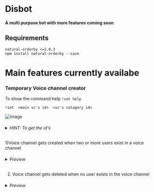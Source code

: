 # Disbot
#### A multi purpose bot with more features coming soon
## Requirements 
`natural-orderby <=2.0.3` <br>
`npm install natural-orderby --save`
# Main features currently availabe 

### Temporary Voice channel creator 

To show the command help 
`!set help`

    !set  <main vc's id>  <vc's catagory id>
![image](https://user-images.githubusercontent.com/36219488/133628844-535387be-0131-445e-bb38-798deecbce76.png)
<h6><details>
  <summary>HINT: To get the id's </summary>
  <h4>RIGHT CLICK  on the channel whose id you want</h4>
    
  ![image](https://user-images.githubusercontent.com/36219488/133721225-8a3d60b0-8e8e-4c10-b5c9-a2539844a1a9.png)
    
    
</details></h6>

1)Voice channel gets created when two or more users exist in a voice channel <br>
<h6><details>
  <summary>Preview </summary>
    
 ![joining](https://user-images.githubusercontent.com/36219488/133721118-9051ed51-a95f-422a-93fc-74ae8efee7d6.gif)
    
    
</details></h6>



2) Voice channel gets deleted when no user exists in the voice channel <br>
<h6><details>
  <summary>Preview </summary>
    

![leave](https://user-images.githubusercontent.com/36219488/133721612-8fcb6753-c544-421f-b3e8-6a0843d05725.gif)
    
    
</details></h6>



